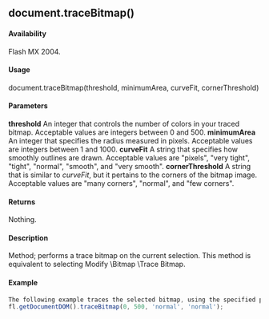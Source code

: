 ## document.traceBitmap()

#### Availability

Flash MX 2004.

#### Usage

document.traceBitmap(threshold, minimumArea, curveFit, cornerThreshold)

#### Parameters

**threshold** An integer that controls the number of colors in your traced bitmap. Acceptable values are integers between 0 and 500.
**minimumArea** An integer that specifies the radius measured in pixels. Acceptable values are integers between 1 and 1000.
**curveFit** A string that specifies how smoothly outlines are drawn. Acceptable values are "pixels", "very tight", "tight", "normal", "smooth", and "very smooth".
**cornerThreshold** A string that is similar to *curveFit*, but it pertains to the corners of the bitmap image. Acceptable values are "many corners", "normal", and "few corners".

#### Returns

Nothing.

#### Description

Method; performs a trace bitmap on the current selection. This method is equivalent to selecting Modify \Bitmap \Trace Bitmap.

#### Example

```javascript
The following example traces the selected bitmap, using the specified parameters:
fl.getDocumentDOM().traceBitmap(0, 500, 'normal', 'normal');

```